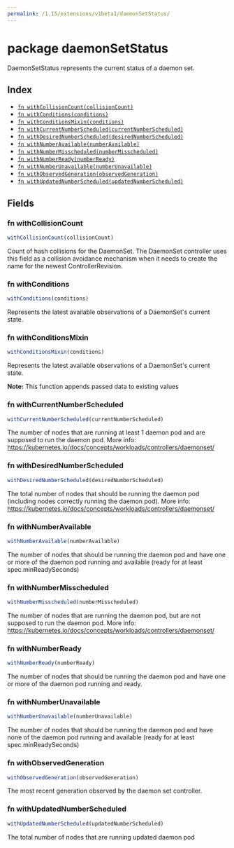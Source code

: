 ```yaml
---
permalink: /1.15/extensions/v1beta1/daemonSetStatus/
---
```


# package daemonSetStatus

DaemonSetStatus represents the current status of a daemon set.

## Index

* [`fn withCollisionCount(collisionCount)`](#fn-withcollisioncount)
* [`fn withConditions(conditions)`](#fn-withconditions)
* [`fn withConditionsMixin(conditions)`](#fn-withconditionsmixin)
* [`fn withCurrentNumberScheduled(currentNumberScheduled)`](#fn-withcurrentnumberscheduled)
* [`fn withDesiredNumberScheduled(desiredNumberScheduled)`](#fn-withdesirednumberscheduled)
* [`fn withNumberAvailable(numberAvailable)`](#fn-withnumberavailable)
* [`fn withNumberMisscheduled(numberMisscheduled)`](#fn-withnumbermisscheduled)
* [`fn withNumberReady(numberReady)`](#fn-withnumberready)
* [`fn withNumberUnavailable(numberUnavailable)`](#fn-withnumberunavailable)
* [`fn withObservedGeneration(observedGeneration)`](#fn-withobservedgeneration)
* [`fn withUpdatedNumberScheduled(updatedNumberScheduled)`](#fn-withupdatednumberscheduled)

## Fields

### fn withCollisionCount

```ts
withCollisionCount(collisionCount)
```

Count of hash collisions for the DaemonSet. The DaemonSet controller uses this field as a collision avoidance mechanism when it needs to create the name for the newest ControllerRevision.

### fn withConditions

```ts
withConditions(conditions)
```

Represents the latest available observations of a DaemonSet's current state.

### fn withConditionsMixin

```ts
withConditionsMixin(conditions)
```

Represents the latest available observations of a DaemonSet's current state.

**Note:** This function appends passed data to existing values

### fn withCurrentNumberScheduled

```ts
withCurrentNumberScheduled(currentNumberScheduled)
```

The number of nodes that are running at least 1 daemon pod and are supposed to run the daemon pod. More info: https://kubernetes.io/docs/concepts/workloads/controllers/daemonset/

### fn withDesiredNumberScheduled

```ts
withDesiredNumberScheduled(desiredNumberScheduled)
```

The total number of nodes that should be running the daemon pod (including nodes correctly running the daemon pod). More info: https://kubernetes.io/docs/concepts/workloads/controllers/daemonset/

### fn withNumberAvailable

```ts
withNumberAvailable(numberAvailable)
```

The number of nodes that should be running the daemon pod and have one or more of the daemon pod running and available (ready for at least spec.minReadySeconds)

### fn withNumberMisscheduled

```ts
withNumberMisscheduled(numberMisscheduled)
```

The number of nodes that are running the daemon pod, but are not supposed to run the daemon pod. More info: https://kubernetes.io/docs/concepts/workloads/controllers/daemonset/

### fn withNumberReady

```ts
withNumberReady(numberReady)
```

The number of nodes that should be running the daemon pod and have one or more of the daemon pod running and ready.

### fn withNumberUnavailable

```ts
withNumberUnavailable(numberUnavailable)
```

The number of nodes that should be running the daemon pod and have none of the daemon pod running and available (ready for at least spec.minReadySeconds)

### fn withObservedGeneration

```ts
withObservedGeneration(observedGeneration)
```

The most recent generation observed by the daemon set controller.

### fn withUpdatedNumberScheduled

```ts
withUpdatedNumberScheduled(updatedNumberScheduled)
```

The total number of nodes that are running updated daemon pod